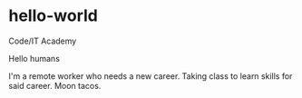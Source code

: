 # hello-world
Code/IT Academy

Hello humans

I'm a remote worker who needs a new career.
Taking class to learn skills for said career.
Moon tacos.
